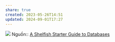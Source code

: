 ```yaml
---
share: true
created: 2023-05-26T14:51
updated: 2024-09-01T17:27
---
```

![](https://res.cloudinary.com/dg3gyk0gu/image/upload/c_scale,f_auto,q_auto:best,w_950/v1594114496/maggieappleton.com/databases-101/DB_3.jpg) 
Nguồn:: [A Shelfish Starter Guide to Databases](https://maggieappleton.com/databases)
